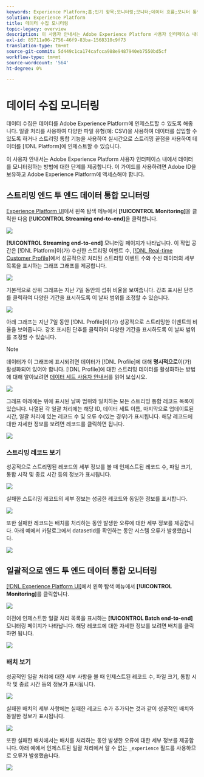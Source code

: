 ```yaml
---
keywords: Experience Platform;홈;인기 항목;모니터링;모니터;데이터 흐름;모니터 통합;데이터 통합;데이터 통합;보기 레코드;보기 배치
solution: Experience Platform
title: 데이터 수집 모니터링
topic-legacy: overview
description: 이 사용자 안내서는 Adobe Experience Platform 사용자 인터페이스 내에서 데이터를 모니터링하는 방법에 대한 단계를 제공합니다. 이 가이드를 사용하려면 Adobe ID을 보유하고 Adobe Experience Platform에 액세스해야 합니다.
exl-id: 85711a06-2756-46f9-83ba-1568310c9f73
translation-type: tm+mt
source-git-commit: 5d449c1ca174cafcca988e9487940eb7550bd5cf
workflow-type: tm+mt
source-wordcount: '564'
ht-degree: 0%

---
```


# 데이터 수집 모니터링

데이터 수집은 데이터를 Adobe Experience Platform에 인제스트할 수 있도록 해줍니다. 일괄 처리를 사용하여 다양한 파일 유형(예: CSV)을 사용하여 데이터를 삽입할 수 있도록 하거나 스트리밍 통합 기능을 사용하여 실시간으로 스트리밍 끝점을 사용하여 데이터를 [!DNL Platform]에 인제스트할 수 있습니다.

이 사용자 안내서는 Adobe Experience Platform 사용자 인터페이스 내에서 데이터를 모니터링하는 방법에 대한 단계를 제공합니다. 이 가이드를 사용하려면 Adobe ID을 보유하고 Adobe Experience Platform에 액세스해야 합니다.

## 스트리밍 엔드 투 엔드 데이터 통합 모니터링

[Experience Platform UI](https://platform.adobe.com)에서 왼쪽 탐색 메뉴에서 **[!UICONTROL Monitoring]**&#x200B;을 클릭한 다음 **[!UICONTROL Streaming end-to-end]**&#x200B;을 클릭합니다.

![](../images/quality/monitor-data-flows/click-streaming-end-to-end.png)

**[!UICONTROL Streaming end-to-end]** 모니터링 페이지가 나타납니다. 이 작업 공간은 [!DNL Platform]이(가) 수신한 스트리밍 이벤트 수, [[!DNL Real-time Customer Profile]](../../profile/home.md)에서 성공적으로 처리된 스트리밍 이벤트 수와 수신 데이터의 세부 목록을 표시하는 그래프 그래프를 제공합니다.

![](../images/quality/monitor-data-flows/list-streams.png)

기본적으로 상위 그래프는 지난 7일 동안의 섭취 비율을 보여줍니다. 강조 표시된 단추를 클릭하여 다양한 기간을 표시하도록 이 날짜 범위를 조정할 수 있습니다.

![](../images/quality/monitor-data-flows/list-streams-focus-on-top-graph.png)

아래 그래프는 지난 7일 동안 [!DNL Profile]이(가) 성공적으로 스트리밍한 이벤트의 비율을 보여줍니다. 강조 표시된 단추를 클릭하여 다양한 기간을 표시하도록 이 날짜 범위를 조정할 수 있습니다.

>[!NOTE]
>
>데이터가 이 그래프에 표시되려면 데이터가 [!DNL Profile]에 대해 **명시적으로**&#x200B;이(가) 활성화되어 있어야 합니다. [!DNL Profile]에 대한 스트리밍 데이터를 활성화하는 방법에 대해 알아보려면 [데이터 세트 사용자 안내서](../../catalog/datasets/user-guide.md#enable-a-dataset-for-real-time-customer-profile)를 읽어 보십시오.

![](../images/quality/monitor-data-flows/list-streams-focus-on-bottom-graph.png)

그래프 아래에는 위에 표시된 날짜 범위와 일치하는 모든 스트리밍 통합 레코드 목록이 있습니다. 나열된 각 일괄 처리에는 해당 ID, 데이터 세트 이름, 마지막으로 업데이트된 시간, 일괄 처리에 있는 레코드 수 및 오류 수(있는 경우)가 표시됩니다. 해당 레코드에 대한 자세한 정보를 보려면 레코드를 클릭하면 됩니다.

![](../images/quality/monitor-data-flows/list-streams-focus-on-streams.png)

### 스트리밍 레코드 보기

성공적으로 스트리밍된 레코드의 세부 정보를 볼 때 인제스트된 레코드 수, 파일 크기, 통합 시작 및 종료 시간 등의 정보가 표시됩니다.

![](../images/quality/monitor-data-flows/successful-streaming-record.png)

실패한 스트리밍 레코드의 세부 정보는 성공한 레코드와 동일한 정보를 표시합니다.

![](../images/quality/monitor-data-flows/failed-batch.png)

또한 실패한 레코드는 배치를 처리하는 동안 발생한 오류에 대한 세부 정보를 제공합니다. 아래 예에서 카탈로그에서 datasetId를 확인하는 동안 시스템 오류가 발생했습니다.

![](../images/quality/monitor-data-flows/failed-batch-details.png)

## 일괄적으로 엔드 투 엔드 데이터 통합 모니터링

[[!DNL Experience Platform UI]](https://platform.adobe.com)에서 왼쪽 탐색 메뉴에서 **[!UICONTROL Monitoring]**&#x200B;를 클릭합니다.

![](../images/quality/monitor-data-flows/click-monitoring.png)

이전에 인제스트한 일괄 처리 목록을 표시하는 **[!UICONTROL Batch end-to-end]** 모니터링 페이지가 나타납니다. 해당 레코드에 대한 자세한 정보를 보려면 배치를 클릭하면 됩니다.

![](../images/quality/monitor-data-flows/list-batches.png)

### 배치 보기

성공적인 일괄 처리에 대한 세부 사항을 볼 때 인제스트된 레코드 수, 파일 크기, 통합 시작 및 종료 시간 등의 정보가 표시됩니다.

![](../images/quality/monitor-data-flows/successful-batch.png)

실패한 배치의 세부 사항에는 실패한 레코드 수가 추가되는 것과 같이 성공적인 배치와 동일한 정보가 표시됩니다.

![](../images/quality/monitor-data-flows/failed-streaming-record.png)

또한 실패한 배치에서는 배치를 처리하는 동안 발생한 오류에 대한 세부 정보를 제공합니다. 아래 예에서 인제스트된 일괄 처리에서 알 수 없는 `_experience` 필드를 사용하므로 오류가 발생했습니다.

![](../images/quality/monitor-data-flows/failed-streaming-record-details.png)
